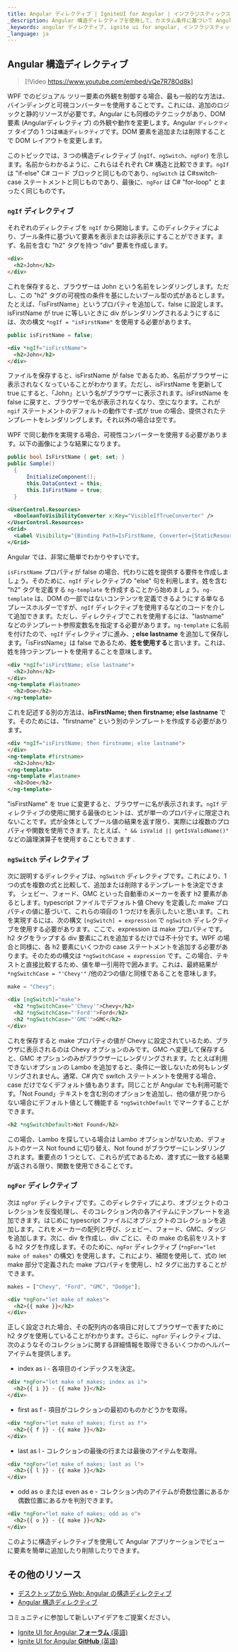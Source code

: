 ```yaml
---
title: Angular ディレクティブ | IgniteUI for Angular | インフラジスティックス
_description: Angular 構造ディレクティブを使用して、カスタム条件に基づいて Angular コンポーネントの外観を設定します。
_keywords: angular ディレクティブ, ignite ui for angular, インフラジスティックス
_language: ja
---
```


## Angular 構造ディレクティブ

> [!Video https://www.youtube.com/embed/vQe7R78Od8k]

WPF でのビジュアル ツリー要素の外観を制御する場合、最も一般的な方法は、バインディングと可視コンバーターを使用することです。これには、追加のロジックと静的リソースが必要です。Angular にも同様のテクニックがあり、DOM 要素 (Angularディレクティブ) の外観や動作を変更します。Angular `ディレクティブ` タイプの 1 つは`構造ディレクティブ`です。DOM 要素を追加または削除することで DOM レイアウトを変更します。

このトピックでは、3 つの構造ディレクティブ (`ngIf`、`ngSwitch`、`ngFor`) を示します。名前からわかるように、これらはそれぞれ C# 構造と比較できます。`ngIf` は "if-else" C# コード ブロックと同じものであり、`ngSwitch` は C#switch-case ステートメントと同じものであり、最後に、`ngFor` は C# "for-loop" とまったく同じものです。

### `ngIf` ディレクティブ
それぞれのディレクティブを `ngIf` から開始します。このディレクティブにより、ブール条件に基づいて要素を表示または非表示にすることができます。まず、名前を含む "h2" タグを持つ "div" 要素を作成します。
```html
<div>
  <h2>John</h2>
</div>
```
これを保存すると、ブラウザーは John という名前をレンダリングします。ただし、この "h2" タグの可視性の条件を基にしたいブール型の式があるとします。たとえば、「isFirstName」というプロパティを追加して、false に設定します。isFirstName が true に等しいときに div がレンダリングされるようにするには、次の構文 `*ngIf = "isFirstName"` を使用する必要があります。
```typescript
public isFirstName = false;
```
``` html
<div *ngIf="isFirstName">
  <h2>John</h2>
</div>
```
ファイルを保存すると、isFirstName が false であるため、名前がブラウザーに表示されなくなっていることがわかります。ただし、isFirstName を更新して true にすると、「John」という名がブラウザーに表示されます。isFirstName を false に戻すと、ブラウザーで名が表示されなくなり、空になります。これが `ngif` ステートメントのデフォルトの動作です-式が true の場合、提供されたテンプレートをレンダリングします。それ以外の場合は空です。

WPF で同じ動作を実現する場合、可視性コンバーターを使用する必要があります。以下の画像にような結果になります。
```cs
public bool IsFirstName { get; set; }
public Sample()
  {
      InitializeComponent();
      this.DataContext = this;
      this.IsFirstName = true;
  }
```
```xml
<UserControl.Resources>
  <BooleanToVisibilityConverter x:Key="VisibleIfTrueConverter" />
</UserControl.Resources>
<Grid>
  <Label Visibility="{Binding Path=IsFirstName, Converter={StaticResource VisibleIfTrueConverter}}">John</Label>
</Grid>
```
Angular では、非常に簡単でわかりやすいです。 

`isFirstName` プロパティが false の場合、代わりに姓を提供する要件を作成しましょう。そのために、`ngIf` ディレクティブの "else" 句を利用します。姓を含む "h2" タグを定義する `ng-template` を作成することから始めましょう。`ng-template` は、DOM の一部ではないコンテンツを定義できるようにする単なるプレースホルダーですが、`ngIf` ディレクティブを使用するなどのコードを介して追加できます。ただし、ディレクティブでこれを使用するには、"lastname" などのテンプレート参照変数名を指定する必要があります。`ng-template` に名前を付けたので、`ngIf` ディレクティブに進み、**; else lastname** を追加して保存します。「isFirstName」は false であるため、**姓を使用する**と言います。これは、姓を持つテンプレートを使用することを意味します。

```html
<div *ngIf="isFirstName; else lastname">
  <h2>John</h2>
</div>
<ng-template #lastname>
  <h2>Doe</h2>
</ng-template>
```
これを記述する別の方法は、**isFirstName; then firstname; else lastname** です。そのためには、"firstname" という別のテンプレートを作成する必要があります。

```html
<div *ngIf="isFirstName; then firstname; else lastname">
</div>
<ng-template #firstname>
  <h2>John</h2>
</ng-template>
<ng-template #lastname>
  <h2>Doe</h2>
</ng-template>
```
"isFirstName" を true に変更すると、ブラウザーに名が表示されます。`ngIf` ディレクティブの使用に関する最後のヒントは、式が単一のプロパティに限定されないことです。式が全体としてブール値の結果を返す限り、実際には複数のプロパティや関数を使用できます。たとえば、`" && isValid || getIsValidName()"` などの論理演算子を使用することもできます .

### `ngSwitch` ディレクティブ
次に説明するディレクティブは、`ngSwitch` ディレクティブです。これにより、1 つの式を複数の式と比較して、追加または削除するテンプレートを決定できます。
シェビー、フォード、GMC といった自動車のメーカーを表す h2 要素があるとします。typescript ファイルでデフォルト値 Chevy を定義した make プロパティの値に基づいて、これらの項目の 1 つだけを表示したいと思います。これを実現するには、次の構文 `[ngSwitch] = expression` で `ngSwitch` ディレクティブを使用する必要があります。ここで、expression は make プロパティです。h2 タグをラップする div 要素にこれを追加するだけでは不十分です。WPF の場合と同様に、各 h2 要素にいくつかの case ステートメントを追加する必要があります。そのための構文は `*ngSwitchCase = expression` です。この場合、テキストと直接比較するため、値を単一引用符で囲みます。これは、最終結果が `*ngSwitchCase = "'Chevy'"` /他の2つの値/と同様であることを意味します。

```typescript
make = "Chevy";
```

```html
<div [ngSwitch]="make">
  <h2 *ngSwitchCase="'Chevy'">Chevy</h2>
  <h2 *ngSwitchCase="'Ford'">Ford</h2>
  <h2 *ngSwitchCase="'GMC'">GMC</h2>
</div>
```
これを保存すると make プロパティの値が Chevy に設定されているため、ブラウザに表示されるのは Chevy オプションのみです。GMC へ変更して保存すると、GMC オプションのみがブラウザーにレンダリングされます。たとえば利用できないオプションの Lambo を追加すると、条件に一致しないため何もレンダリングされません。通常、C# 内で switch ステートメントを使用する場合、case だけでなくデフォルト値もあります。同じことが Angular でも利用可能です。「Not Found」テキストを含む別のオプションを追加し、他の値が見つからない場合にデフォルト値として機能する `*ngSwitchDefault` でマークすることができます。

```html
<h2 *ngSwitchDefault>Not Found</h2>
```
この場合、Lambo を探している場合は Lambo オプションがないため、デフォルトのケース Not found に切り替え、Not found がブラウザーにレンダリングされます。重要点の 1 つとして、これらが式であるため、渡す式に一致する結果が返される限り、関数を使用できることです。

### `ngFor` ディレクティブ

次は `ngFor` ディレクティブです。このディレクティブにより、オブジェクトのコレクションを反復処理し、そのコレクション内の各アイテムにテンプレートを追加できます。はじめに typescript ファイルにオブジェクトのコレクションを追加します。これをメーカーの配列と呼び、シェビー、フォード、GMC、ダッジを追加します。次に、div を作成し、div ごとに、その make の名前をリストする h2 タグを作成します。そのために、`ngFor` ディレクティブ (`*ngFor="let make of makes"` の構文) を使用します。これにより、補間を使用して、式の let make 部分で定義された make プロパティを使用し、h2 タグに出力することができます。
```typescript
makes = ["Chevy", "Ford", "GMC", "Dodge"];
```
```html
<div *ngFor="let make of makes">
  <h2>{{ make }}</h2>
</div>
```
正しく設定された場合、その配列内の各項目に対してブラウザーで表すために h2 タグを使用していることがわかります。さらに、`ngFor` ディレクティブは、次のようなそのコレクションに関する詳細情報を取得できるいくつかのヘルパー アイテムを提供します。
-	index as i - 各項目のインデックスを決定。

```html
<div *ngFor="let make of makes; index as i">
  <h2>{{ i }} - {{ make }}</h2>
</div>
```
-	first as f - 項目がコレクションの最初のものかどうかを取得。

```html
<div *ngFor="let make of makes; first as f">
  <h2>{{ f }} - {{ make }}</h2>
</div>
```
-	last as l - コレクションの最後の行または最後のアイテムを取得。

```html
<div *ngFor="let make of makes; last as l">
  <h2>{{ l }} - {{ make }}</h2>
</div>
```
-	odd as o または even as e - コレクション内のアイテムが奇数位置にあるか偶数位置にあるかを判別できます。

```html
<div *ngFor="let make of makes; odd as o">
  <h2>{{ o }} - {{ make }}</h2>
</div>
```
このように構造ディレクティブを使用して Angular アプリケーションでビューに要素を簡単に追加したり削除したりできます。

## その他のリソース
* [デスクトップから Web: Angular の構造ディレクティブ](https://www.youtube.com/watch?v=vQe7R78Od8k&t)
* [Angular 構造ディレクティブ](https://angular.io/guide/structural-directives)

<div class="divider--half"></div>
コミュニティに参加して新しいアイデアをご提案ください。

* [Ignite UI for Angular **フォーラム** (英語) ](https://www.infragistics.com/community/forums/f/ignite-ui-for-angular)
* [Ignite UI for Angular **GitHub** (英語) ](https://github.com/IgniteUI/igniteui-angular)